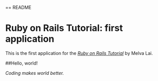== README

# Ruby on Rails Tutorial: first application

This is the first application for the
[*Ruby on Rails Tutorial*](http://railstutorial.org/)
by Melva Lai.

##Hello, world!

*Coding makes world better.*